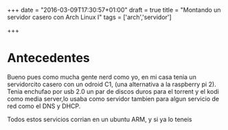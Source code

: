 +++
date = "2016-03-09T17:30:57+01:00"
draft = true
title = "Montando un servidor casero con Arch Linux I"
tags = ['arch','servidor']

+++

# Antecedentes

Bueno pues como mucha gente nerd como yo, en mi casa tenia un servidorcito casero
con un odroid C1, (una alternativa a la raspberry pi 2). Tenia enchufao por usb 2.0
un par de discos duros para el torrent y el kodi como media server,lo usaba como
servidor tambien para algun servicio de red como el DNS y DHCP.

Todos estos servicios corrian en un ubuntu ARM, y si ya lo teneis 
